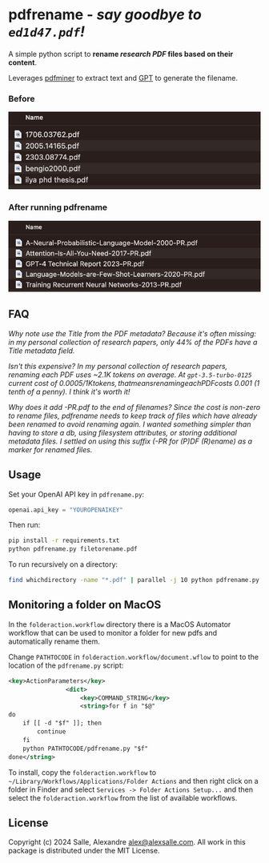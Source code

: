 # pdfrename - *say goodbye to `ed1d47.pdf`!*

A simple python script to **rename *research PDF* files based on their content**.

Leverages [pdfminer](https://github.com/pdfminer/pdfminer.six) to extract text and [GPT](https://openai.com) to generate the filename.

### Before

![Before](figures/before.png)

### After running pdfrename

![After](figures/after.png)

## FAQ

*Why note use the Title from the PDF metadata? Because it's often missing: in my personal collection of research papers, only 44% of the PDFs have a Title metadata field.*

*Isn't this expensive? In my personal collection of research papers, renaming each PDF uses ~2.1K tokens on average. At `gpt-3.5-turbo-0125` current cost of $0.0005 / 1K tokens, that means renaming each PDF costs ~$0.001 (1 tenth of a penny). I think it's worth it!*

*Why does it add -PR.pdf to the end of filenames? Since the cost is non-zero to rename files, pdfrename needs to keep track of files which have already been renamed to avoid renaming again. I wanted something simpler than having to store a db, using filesystem attributes, or storing additional metadata files. I settled on using this suffix (-PR for (P)DF (R)ename) as a marker for renamed files.*

## Usage

Set your OpenAI API key in `pdfrename.py`:
```python
openai.api_key = "YOUROPENAIKEY"
```

Then run:

```bash
pip install -r requirements.txt
python pdfrename.py filetorename.pdf
```

To run recursively on a directory:

```bash
find whichdirectory -name "*.pdf" | parallel -j 10 python pdfrename.py 
```

## Monitoring a folder on MacOS


In the `folderaction.workflow` directory there is a MacOS Automator workflow that can be used to monitor a folder for new pdfs and automatically rename them. 

Change `PATHTOCODE` in `folderaction.workflow/document.wflow` to point to the location of the `pdfrename.py` script:

```xml
<key>ActionParameters</key>
				<dict>
					<key>COMMAND_STRING</key>
					<string>for f in "$@"
do
	if [[ -d "$f" ]]; then
		continue
	fi
	python PATHTOCODE/pdfrename.py "$f"
done</string>
```

To install, copy the `folderaction.workflow` to `~/Library/Workflows/Applications/Folder Actions` and then right click on a folder in Finder and select `Services -> Folder Actions Setup...` and then select the `folderaction.workflow` from the list of available workflows.


## License

Copyright (c) 2024 Salle, Alexandre alex@alexsalle.com. All work in this package is distributed under the MIT License.
